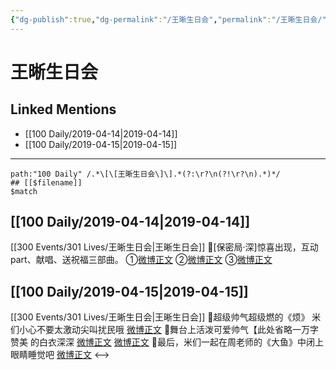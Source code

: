 ```yaml
---
{"dg-publish":true,"dg-permalink":"/王晰生日会","permalink":"/王晰生日会/","created":"2023-03-12T13:59:20.000+08:00","updated":"2023-04-10T16:26:14.000+08:00"}
---
```


# 王晰生日会

## Linked Mentions
- [[100 Daily/2019-04-14\|2019-04-14]]
- [[100 Daily/2019-04-15\|2019-04-15]]


---

```expander
path:"100 Daily" /.*\[\[王晰生日会\]\].*(?:\r?\n(?!\r?\n).*)*/
## [[$filename]]
$match
```
## [[100 Daily/2019-04-14\|2019-04-14]]
[[300 Events/301 Lives/王晰生日会\|王晰生日会]]
🌿[保密局·深]惊喜出现，互动part、献唱、送祝福三部曲。
①[微博正文](https://m.weibo.cn/6466290670/4361063753472731)
②[微博正文](https://m.weibo.cn/6466290670/4361067490392390)
③[微博正文](https://m.weibo.cn/6466290670/4361070866886346)
## [[100 Daily/2019-04-15\|2019-04-15]]
[[300 Events/301 Lives/王晰生日会\|王晰生日会]]
🐰超级帅气超级燃的《烦》
米们小心不要太激动尖叫扰民哦
[微博正文](https://m.weibo.cn/6466290670/4361270667029937)
🐰舞台上活泼可爱帅气【此处省略一万字赞美
的白衣深深
[微博正文](https://m.weibo.cn/6466290670/4361305995523169)
[微博正文](https://m.weibo.cn/6466290670/4361304095387713)
🐰最后，米们一起在周老师的《大鱼》中闭上眼睛睡觉吧
[微博正文](https://m.weibo.cn/6466290670/4361271803053724)
<-->